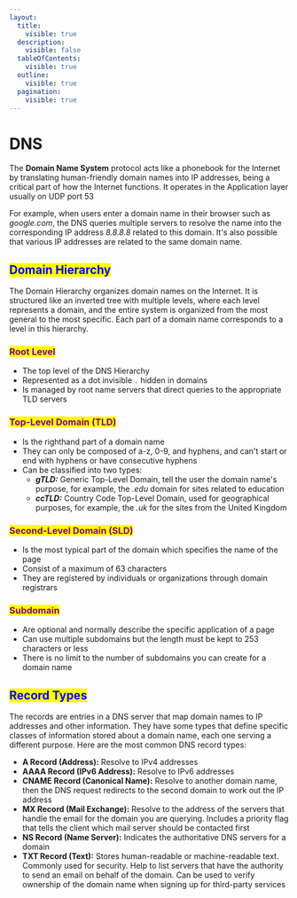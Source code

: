 ```yaml
---
layout:
  title:
    visible: true
  description:
    visible: false
  tableOfContents:
    visible: true
  outline:
    visible: true
  pagination:
    visible: true
---
```


# DNS

The **Domain Name System** protocol acts like a phonebook for the Internet by translating human-friendly domain names into IP addresses, being a critical part of how the Internet functions. It  operates in the Application layer usually on UDP port 53

For example, when users enter a domain name in their browser such as _google.com_, the DNS queries multiple servers to resolve the name into the corresponding IP address _8.8.8.8_ related to this domain. It's also possible that various IP addresses are related to the same domain name.

## <mark style="color:blue;">Domain Hierarchy</mark>

The Domain Hierarchy organizes domain names on the Internet. It is structured like an inverted tree with multiple levels, where each level represents a domain, and the entire system is organized from the most general to the most specific. Each part of a domain name corresponds to a level in this hierarchy.

### <mark style="color:purple;">Root Level</mark>

* The top level of the DNS Hierarchy
* Represented as a dot invisible `.` hidden in domains
* Is managed by root name servers that direct queries to the appropriate TLD servers

### &#x20;<mark style="color:purple;">Top-Level Domain (TLD)</mark>

* Is the righthand part of a domain name
* They can only be composed of a-z, 0-9, and hyphens, and can't start or end with hyphens or have consecutive hyphens
* Can be classified into two types:
  * _**gTLD:**_ Generic Top-Level Domain, tell the user the domain name's purpose, for example, the _.edu_ domain for sites related to education
  * _**ccTLD:**_ Country Code Top-Level Domain, used for geographical purposes, for example, the _.uk_ for the sites from the United Kingdom

### <mark style="color:purple;">Second-Level Domain (SLD)</mark>

* Is the most typical part of the domain which specifies the name of the page
* Consist of a maximum of 63 characters
* They are registered by individuals or organizations through domain registrars

### <mark style="color:purple;">Subdomain</mark>

* Are optional and normally describe the specific application of a page
* Can use multiple subdomains but the length must be kept to 253 characters or less
* There is no limit to the number of subdomains you can create for a domain name

## <mark style="color:blue;">Record Types</mark>

The records are entries in a DNS server that map domain names to IP addresses and other information. They have some types that define specific classes of information stored about a domain name, each one serving a different purpose. Here are the most common DNS record types:

* **A Record (Address):** Resolve to IPv4 addresses
* **AAAA Record (IPv6 Address):** Resolve to IPv6 addresses
* **CNAME Record (Canonical Name):** Resolve to another domain name, then the DNS request redirects to the second domain to work out the IP address
* **MX Record (Mail Exchange):** Resolve to the address of the servers that handle the email for the domain you are querying. Includes a priority flag that tells the client which mail server should be contacted first
* **NS Record (Name Server):** Indicates the authoritative DNS servers for a domain
* **TXT Record (Text):** Stores human-readable or machine-readable text. Commonly used for security. Help to list servers that have the authority to send an email on behalf of the domain. Can be used to verify ownership of the domain name when signing up for third-party services
